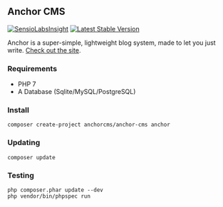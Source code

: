 ## Anchor CMS

[![SensioLabsInsight](https://insight.sensiolabs.com/projects/6d47b69c-c54b-4875-8d88-4cec20ff676c/mini.png)](https://insight.sensiolabs.com/projects/6d47b69c-c54b-4875-8d88-4cec20ff676c) [![Latest Stable Version](https://poser.pugx.org/anchorcms/anchor-cms/v/stable)](https://packagist.org/packages/anchorcms/anchor-cms)

Anchor is a super-simple, lightweight blog system, made to let you just write. [Check out the site](http://anchorcms.com/).

### Requirements

- PHP 7
- A Database (Sqlite/MySQL/PostgreSQL)

### Install

    composer create-project anchorcms/anchor-cms anchor

### Updating

    composer update

### Testing

    php composer.phar update --dev
    php vendor/bin/phpspec run

